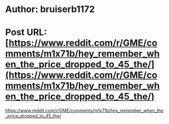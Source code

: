 # Author: bruiserb1172
# Post URL: [https://www.reddit.com/r/GME/comments/m1x71b/hey_remember_when_the_price_dropped_to_45_the/](https://www.reddit.com/r/GME/comments/m1x71b/hey_remember_when_the_price_dropped_to_45_the/)


https://www.reddit.com/r/GME/comments/m1x71b/hey_remember_when_the_price_dropped_to_45_the/